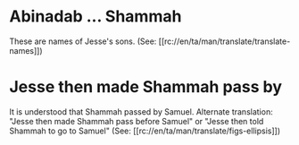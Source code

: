 # Abinadab ... Shammah

These are names of Jesse's sons. (See: [[rc://en/ta/man/translate/translate-names]])

# Jesse then made Shammah pass by

It is understood that Shammah passed by Samuel. Alternate translation: "Jesse then made Shammah pass before Samuel" or "Jesse then told Shammah to go to Samuel" (See: [[rc://en/ta/man/translate/figs-ellipsis]])

